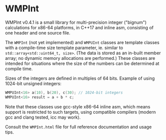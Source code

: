 # WMPInt
WMPInt v0.4.1 is a small library for multi-precision integer ("bignum") calculations for x86-64
platforms, in C++17 and inline asm, consisting of one header and one source file.

The `WMPInt` (not yet implemented) and `WMPUInt` classes are template classes with a compile-time
size template parameter, ie. similar to `std::array<std::uint64_t, size>`. (The data is stored
as an in-built member array; no dynamic memory allocations are performed.) These classes are
intended for situations where the size of the numbers can be determined at compile time.

Sizes of the integers are defined in multiples of 64 bits. Example of using 1024-bit
unsigned integers:

```c++
WMPUInt<16> a(10), b(20), c(30); // 1024-bit integers
WMPUInt<16> result = a + b * c;
```

Note that these classes use gcc-style x86-64 inline asm, which means support is restricted
to such targets, using compatible compilers (modern gcc and clang tested, icc may work).

Consult the `WMPInt.html` file for full reference documentation and usage tips.
